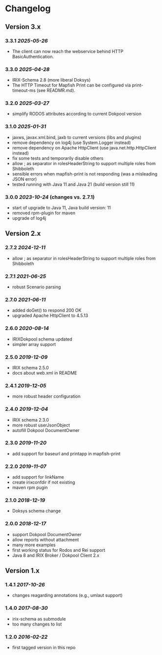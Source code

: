 # Changelog

## Version 3.x

### 3.3.1 *2025-05-26*

 - The client can now reach the webservice behind HTTP BasicAuthentication.

### 3.3.0 *2025-04-28*

 - IRIX-Schema 2.8 (more liberal Doksys)
 - The HTTP Timeout for Mapfish Print can be configured via
   print-timeout-ms (see READMR.md).

### 3.2.0 *2025-03-27*

 - simplify RODOS attributes according to current Dokpool version

### 3.1.0 *2025-01-31*

 - jaxws, javax.xml.bind, jaxb to current versions (libs and plugins)
 - remove dependency on log4j (use System.Logger instead)
 - remove dependency on Apache HttpClient (use java.net.http.HttpClient instead)
 - fix some tests and temporarily disable others
 - allow ; as separator in rolesHeaderString to support multiple roles from Shibboleth
 - sensible errors when mapfish-print is not responding (was a misleading JSON error)
 - tested running with Java 11 and Java 21 (build version still 11)

### 3.0.0 *2023-10-24* (changes vs. 2.7.1)

 - start of upgrade to Java 11, Java build version: 11
 - removed rpm-plugin for maven
 - upgrade of log4j

## Version 2.x

### 2.7.2 *2024-12-11*

 - allow ; as separator in rolesHeaderString to support multiple roles from Shibboleth

### 2.7.1 *2021-06-25*

 - robust Scenario parsing

### 2.7.0 *2021-06-11*

 - added doGet() to respond 200 OK
 - upgraded Apache HttpClient to 4.5.13

### 2.6.0 *2020-08-14*

 - IRIXDokpool schema updated
 - simpler array support


### 2.5.0 *2019-12-09*

 - IRIX schema 2.5.0
 - docs about web.xml in README

### 2.4.1 *2019-12-05*

 - more robust header configuration

### 2.4.0 *2019-12-04*

 - IRIX schema 2.3.0
 - more robust userJsonObject
 - autofill Dokpool DocumentOwner

### 2.3.0 *2019-11-20*

 - add support for baseurl and printapp in mapfish-print

### 2.2.0 *2019-11-07*

 - add support for linkName
 - create irixconfdir if not existing
 - maven rpm pugin

### 2.1.0 *2018-12-19*

 - Doksys schema change

### 2.0.0 *2018-12-17*

 - support Dokpool DocumentOwner
 - allow reports without attachment
 - many more examples
 - first working status for Rodos and Rei support
 - Java 8 and IRIX Broker / Dokpool Client 2.x

## Version 1.x

### 1.4.1 *2017-10-26*

 - changes reagarding annotations (e.g., umlaut support)

### 1.4.0 *2017-08-30*

 - irix-schema as submodule
 - too many changes to list

### 1.2.0 *2016-02-22*

 - first tagged version in this repo
